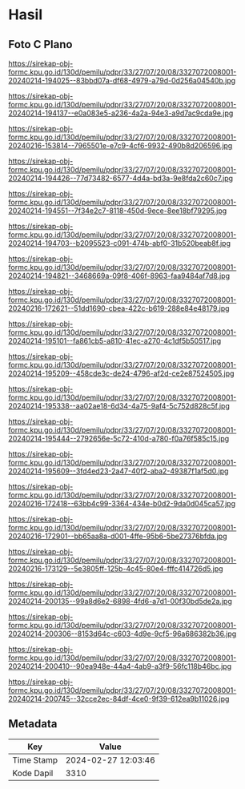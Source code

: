 # Hasil

## Foto C Plano

https://sirekap-obj-formc.kpu.go.id/130d/pemilu/pdpr/33/27/07/20/08/3327072008001-20240214-194025--83bbd07a-df68-4979-a79d-0d256a04540b.jpg

https://sirekap-obj-formc.kpu.go.id/130d/pemilu/pdpr/33/27/07/20/08/3327072008001-20240214-194137--e0a083e5-a236-4a2a-94e3-a9d7ac9cda9e.jpg

https://sirekap-obj-formc.kpu.go.id/130d/pemilu/pdpr/33/27/07/20/08/3327072008001-20240216-153814--7965501e-e7c9-4cf6-9932-490b8d206596.jpg

https://sirekap-obj-formc.kpu.go.id/130d/pemilu/pdpr/33/27/07/20/08/3327072008001-20240214-194426--77d73482-6577-4d4a-bd3a-9e8fda2c60c7.jpg

https://sirekap-obj-formc.kpu.go.id/130d/pemilu/pdpr/33/27/07/20/08/3327072008001-20240214-194551--7f34e2c7-8118-450d-9ece-8ee18bf79295.jpg

https://sirekap-obj-formc.kpu.go.id/130d/pemilu/pdpr/33/27/07/20/08/3327072008001-20240214-194703--b2095523-c091-474b-abf0-31b520beab8f.jpg

https://sirekap-obj-formc.kpu.go.id/130d/pemilu/pdpr/33/27/07/20/08/3327072008001-20240214-194821--3468669a-09f8-406f-8963-faa9484af7d8.jpg

https://sirekap-obj-formc.kpu.go.id/130d/pemilu/pdpr/33/27/07/20/08/3327072008001-20240216-172621--51dd1690-cbea-422c-b619-288e84e48179.jpg

https://sirekap-obj-formc.kpu.go.id/130d/pemilu/pdpr/33/27/07/20/08/3327072008001-20240214-195101--fa861cb5-a810-41ec-a270-4c1df5b50517.jpg

https://sirekap-obj-formc.kpu.go.id/130d/pemilu/pdpr/33/27/07/20/08/3327072008001-20240214-195209--458cde3c-de24-4796-af2d-ce2e87524505.jpg

https://sirekap-obj-formc.kpu.go.id/130d/pemilu/pdpr/33/27/07/20/08/3327072008001-20240214-195338--aa02ae18-6d34-4a75-9af4-5c752d828c5f.jpg

https://sirekap-obj-formc.kpu.go.id/130d/pemilu/pdpr/33/27/07/20/08/3327072008001-20240214-195444--2792656e-5c72-410d-a780-f0a76f585c15.jpg

https://sirekap-obj-formc.kpu.go.id/130d/pemilu/pdpr/33/27/07/20/08/3327072008001-20240214-195609--3fd4ed23-2a47-40f2-aba2-49387f1af5d0.jpg

https://sirekap-obj-formc.kpu.go.id/130d/pemilu/pdpr/33/27/07/20/08/3327072008001-20240216-172418--63bb4c99-3364-434e-b0d2-9da0d045ca57.jpg

https://sirekap-obj-formc.kpu.go.id/130d/pemilu/pdpr/33/27/07/20/08/3327072008001-20240216-172901--bb65aa8a-d001-4ffe-95b6-5be27376bfda.jpg

https://sirekap-obj-formc.kpu.go.id/130d/pemilu/pdpr/33/27/07/20/08/3327072008001-20240216-173129--5e3805ff-125b-4c45-80e4-fffc414726d5.jpg

https://sirekap-obj-formc.kpu.go.id/130d/pemilu/pdpr/33/27/07/20/08/3327072008001-20240214-200135--99a8d6e2-6898-4fd6-a7d1-00f30bd5de2a.jpg

https://sirekap-obj-formc.kpu.go.id/130d/pemilu/pdpr/33/27/07/20/08/3327072008001-20240214-200306--8153d64c-c603-4d9e-9cf5-96a686382b36.jpg

https://sirekap-obj-formc.kpu.go.id/130d/pemilu/pdpr/33/27/07/20/08/3327072008001-20240214-200410--90ea948e-44a4-4ab9-a3f9-56fc118b46bc.jpg

https://sirekap-obj-formc.kpu.go.id/130d/pemilu/pdpr/33/27/07/20/08/3327072008001-20240214-200745--32cce2ec-84df-4ce0-9f39-612ea9b11026.jpg


## Metadata

| Key        | Value               |
| ---------- | ------------------- |
| Time Stamp | 2024-02-27 12:03:46 |
| Kode Dapil | 3310                |




